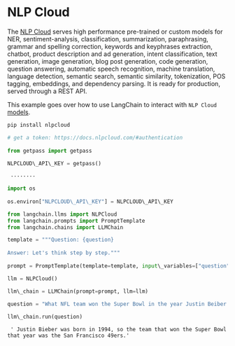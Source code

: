 # NLP Cloud

The [NLP Cloud](https://nlpcloud.io) serves high performance pre-trained or custom models for NER, sentiment-analysis, classification, summarization, paraphrasing, grammar and spelling correction, keywords and keyphrases extraction, chatbot, product description and ad generation, intent classification, text generation, image generation, blog post generation, code generation, question answering, automatic speech recognition, machine translation, language detection, semantic search, semantic similarity, tokenization, POS tagging, embeddings, and dependency parsing. It is ready for production, served through a REST API.

This example goes over how to use LangChain to interact with `NLP Cloud` [models](https://docs.nlpcloud.com/#models).

```bash
pip install nlpcloud  

```

```python
# get a token: https://docs.nlpcloud.com/#authentication  
  
from getpass import getpass  
  
NLPCLOUD\_API\_KEY = getpass()  

```

```text
 ········  

```

```python
import os  
  
os.environ["NLPCLOUD\_API\_KEY"] = NLPCLOUD\_API\_KEY  

```

```python
from langchain.llms import NLPCloud  
from langchain.prompts import PromptTemplate  
from langchain.chains import LLMChain  

```

```python
template = """Question: {question}  
  
Answer: Let's think step by step."""  
  
prompt = PromptTemplate(template=template, input\_variables=["question"])  

```

```python
llm = NLPCloud()  

```

```python
llm\_chain = LLMChain(prompt=prompt, llm=llm)  

```

```python
question = "What NFL team won the Super Bowl in the year Justin Beiber was born?"  
  
llm\_chain.run(question)  

```

```text
 ' Justin Bieber was born in 1994, so the team that won the Super Bowl that year was the San Francisco 49ers.'  

```
